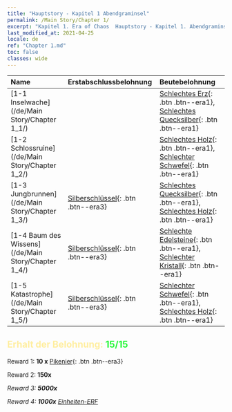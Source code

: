 ```yaml
---
title: "Hauptstory - Kapitel 1 Abendgraminsel"
permalink: /Main Story/Chapter 1/
excerpt: "Kapitel 1. Era of Chaos  Hauptstory - Kapitel 1. Abendgraminsel"
last_modified_at: 2021-04-25
locale: de
ref: "Chapter 1.md"
toc: false
classes: wide
---
```


  | Name |  Erstabschlussbelohnung | Beutebelohnung |
  |:------------|:------------|:------------| 
  | [1-1 Inselwache](/de/Main Story/Chapter 1_1/) |  | [Schlechtes Erz](/ItemsDE/mat_1/){: .btn .btn--era1}, [Schlechtes Quecksilber](/ItemsDE/mat_2/){: .btn .btn--era1} |
  | [1-2 Schlossruine](/de/Main Story/Chapter 1_2/) |  | [Schlechtes Holz](/ItemsDE/mat_1/){: .btn .btn--era1}, [Schlechter Schwefel](/ItemsDE/mat_3/){: .btn .btn--era1} |
  | [1-3 Jungbrunnen](/de/Main Story/Chapter 1_3/) | [Silberschlüssel](/ItemsDE/con_693/){: .btn .btn--era3} | [Schlechtes Quecksilber](/ItemsDE/mat_2/){: .btn .btn--era1}, [Schlechtes Holz](/ItemsDE/mat_1/){: .btn .btn--era1} |
  | [1-4 Baum des Wissens](/de/Main Story/Chapter 1_4/) | [Silberschlüssel](/ItemsDE/con_693/){: .btn .btn--era3} | [Schlechte Edelsteine](/ItemsDE/mat_4/){: .btn .btn--era1}, [Schlechter Kristall](/ItemsDE/mat_5/){: .btn .btn--era1} |
  | [1-5 Katastrophe](/de/Main Story/Chapter 1_5/) | [Silberschlüssel](/ItemsDE/con_693/){: .btn .btn--era3} | [Schlechter Schwefel](/ItemsDE/mat_3/){: .btn .btn--era1}, [Schlechtes Holz](/ItemsDE/mat_1/){: .btn .btn--era1} |


## <span style="color: #ffeea0">Erhalt der Belohnung: </span><span style="color: #27f73a">15/15</span>

 Reward 1: **10 x** [Pikenier](/ItemsDE/unt_190/){: .btn .btn--era3}

 Reward 2:  **150x** <i class="fas fa-gem"/>

 Reward 3:  **5000x** <i class="fas fa-coins"/>

 Reward 4:  **1000x** [Einheiten-ERF](/ItemsDE/con_902/)

